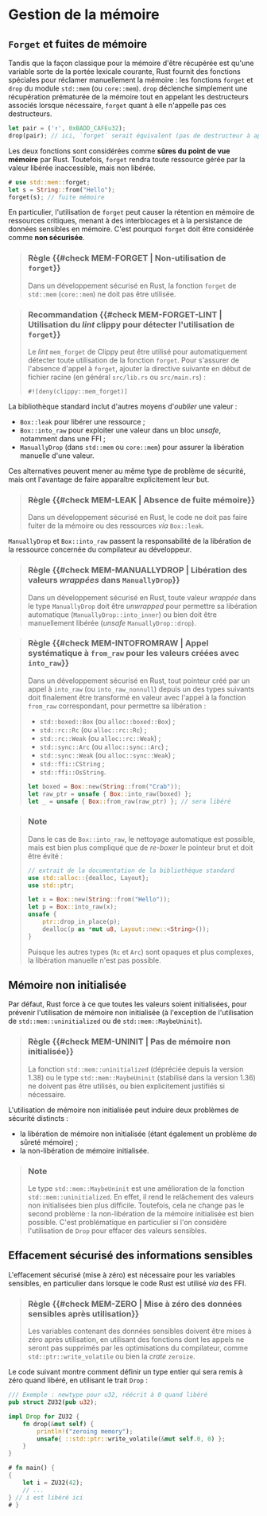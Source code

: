 # Gestion de la mémoire

<!-- ## À propos de la sûreté mémoire en Rust -->

<!--
<mark>TODO</mark> : expliquer les allocations/désallocations sûres,
l'ownership/borrowing, et identifier les constructions de langage qui peuvent
casser la sûreté mémoire (par exemple, comportements *unsounds* dans des
versions plus anciennes du compilateur).
-->

## `Forget` et fuites de mémoire

Tandis que la façon classique pour la mémoire d'être récupérée est qu'une
variable sorte de la portée lexicale courante, Rust fournit des fonctions
spéciales pour réclamer manuellement la mémoire : les fonctions `forget` et
`drop` du module `std::mem` (ou `core::mem`). `drop` déclenche simplement une
récupération prématurée de la mémoire tout en appelant les destructeurs associés
lorsque nécessaire, `forget` quant à elle n'appelle pas ces destructeurs.

```rust
let pair = ('↑', 0xBADD_CAFEu32);
drop(pair); // ici, `forget` serait équivalent (pas de destructeur à appeler)
```

Les deux fonctions sont considérées comme **sûres du point de vue mémoire** par
Rust. Toutefois, `forget` rendra toute ressource gérée par la valeur libérée
inaccessible, mais non libérée.

```rust
# use std::mem::forget;
let s = String::from("Hello");
forget(s); // fuite mémoire
```

En particulier, l'utilisation de `forget` peut causer la rétention en mémoire de
ressources critiques, menant à des interblocages et à la persistance de données
sensibles en mémoire. C'est pourquoi `forget` doit être considérée comme
**non sécurisée**.

> ### Règle {{#check MEM-FORGET | Non-utilisation de `forget`}}
>
> Dans un développement sécurisé en Rust, la fonction `forget` de `std::mem`
> (`core::mem`) ne doit pas être utilisée.

<!-- -->

> ### Recommandation {{#check MEM-FORGET-LINT | Utilisation du *lint* clippy pour détecter l'utilisation de `forget`}}
>
> Le *lint* `mem_forget` de Clippy peut être utilisé pour automatiquement
> détecter toute utilisation de la fonction `forget`. Pour s'assurer de l'absence
> d'appel à `forget`, ajouter la directive suivante en début de fichier racine
> (en général `src/lib.rs` ou `src/main.rs`) :
>
> ```rust,noplaypen,ignore
> #![deny(clippy::mem_forget)]
> ```

La bibliothèque standard inclut d'autres moyens d'*oublier* une valeur :

- `Box::leak` pour libérer une ressource ;
- `Box::into_raw` pour exploiter une valeur dans un bloc *unsafe*, notamment
  dans une FFI ;
- `ManuallyDrop` (dans `std::mem` ou `core::mem`) pour assurer la libération
  manuelle d'une valeur.

Ces alternatives peuvent mener au même type de problème de sécurité, mais ont
l'avantage de faire apparaître explicitement leur but.

> ### Règle {{#check MEM-LEAK | Absence de fuite mémoire}}
>
> Dans un développement sécurisé en Rust, le code ne doit pas faire fuiter de la
> mémoire ou des ressources *via* `Box::leak`.

`ManuallyDrop` et `Box::into_raw` passent la responsabilité de la libération de
la ressource concernée du compilateur au développeur.

> ### Règle {{#check MEM-MANUALLYDROP | Libération des valeurs *wrappées* dans `ManuallyDrop`}}
>
> Dans un développement sécurisé en Rust, toute valeur *wrappée* dans le type
> `ManuallyDrop` doit être *unwrapped* pour permettre sa libération automatique
> (`ManuallyDrop::into_inner`) ou bien doit être manuellement libérée (*unsafe*
> `ManuallyDrop::drop`).

<!-- -->

> ### Règle {{#check MEM-INTOFROMRAW | Appel systématique à `from_raw` pour les valeurs créées avec `into_raw`}}
>
> Dans un développement sécurisé en Rust, tout pointeur créé par un appel à
> `into_raw` (ou `into_raw_nonnull`) depuis un des types suivants doit
> finalement être transformé en valeur avec l'appel à la fonction `from_raw`
> correspondant, pour permettre sa libération :
> 
> - `std::boxed::Box` (ou `alloc::boxed::Box`) ;
> - `std::rc::Rc` (ou `alloc::rc::Rc`) ;
> - `std::rc::Weak` (ou `alloc::rc::Weak`) ;
> - `std::sync::Arc` (ou `alloc::sync::Arc`) ;
> - `std::sync::Weak` (ou `alloc::sync::Weak`) ;
> - `std::ffi::CString` ;
> - `std::ffi::OsString`.
>
> ```rust
> let boxed = Box::new(String::from("Crab"));
> let raw_ptr = unsafe { Box::into_raw(boxed) };
> let _ = unsafe { Box::from_raw(raw_ptr) }; // sera libéré
> ```

<!-- -->

> ### Note
>
> Dans le cas de `Box::into_raw`, le nettoyage automatique est possible, mais
> est bien plus compliqué que de *re-boxer* le pointeur brut et doit être
> évité :
>
> ```rust
> // extrait de la documentation de la bibliothèque standard
> use std::alloc::{dealloc, Layout};
> use std::ptr;
>
> let x = Box::new(String::from("Hello"));
> let p = Box::into_raw(x);
> unsafe {
>     ptr::drop_in_place(p);
>     dealloc(p as *mut u8, Layout::new::<String>());
> }
> ```
>
> Puisque les autres types (`Rc` et `Arc`) sont opaques et plus complexes, la
> libération manuelle n'est pas possible.

## Mémoire non initialisée

Par défaut, Rust force à ce que toutes les valeurs soient initialisées, pour
prévenir l'utilisation de mémoire non initialisée (à l'exception de
l'utilisation de `std::mem::uninitialized` ou de `std::mem::MaybeUninit`).

> ### Règle {{#check MEM-UNINIT | Pas de mémoire non initialisée}}
>
> La fonction `std::mem::uninitialized` (dépréciée depuis la version 1.38) ou
> le type `std::mem::MaybeUninit` (stabilisé dans la version 1.36) ne doivent
> pas être utilisés, ou bien explicitement justifiés si nécessaire.

L'utilisation de mémoire non initialisée peut induire deux problèmes de
sécurité distincts :

- la libération de mémoire non initialisée (étant également un problème de
  sûreté mémoire) ;
- la non-libération de mémoire initialisée.

> ### Note
>
> Le type `std::mem::MaybeUninit` est une amélioration de la fonction
> `std::mem::uninitialized`. En effet, il rend le relâchement des valeurs non
> initialisées bien plus difficile. Toutefois, cela ne change pas le second
> problème : la non-libération de la mémoire initialisée est bien possible.
> C'est problématique en particulier si l'on considère l'utilisation de `Drop`
> pour effacer des valeurs sensibles.

## Effacement sécurisé des informations sensibles

L'effacement sécurisé (mise à zéro) est nécessaire pour les variables sensibles,
en particulier dans lorsque le code Rust est utilisé *via* des FFI.

> ### Règle {{#check MEM-ZERO | Mise à zéro des données sensibles après utilisation}}
>
> Les variables contenant des données sensibles doivent être mises à zéro après
> utilisation, en utilisant des fonctions dont les appels ne seront pas
> supprimés par les optimisations du compilateur, comme
> `std::ptr::write_volatile` ou bien la *crate* `zeroize`.

Le code suivant montre comment définir un type entier qui sera remis à zéro
quand libéré, en utilisant le trait `Drop` :

```rust
/// Exemple : newtype pour u32, réécrit à 0 quand libéré
pub struct ZU32(pub u32);

impl Drop for ZU32 {
    fn drop(&mut self) {
        println!("zeroing memory");
        unsafe{ ::std::ptr::write_volatile(&mut self.0, 0) };
    }
}

# fn main() {
{
    let i = ZU32(42);
    // ...
} // i est libéré ici
# }
```
